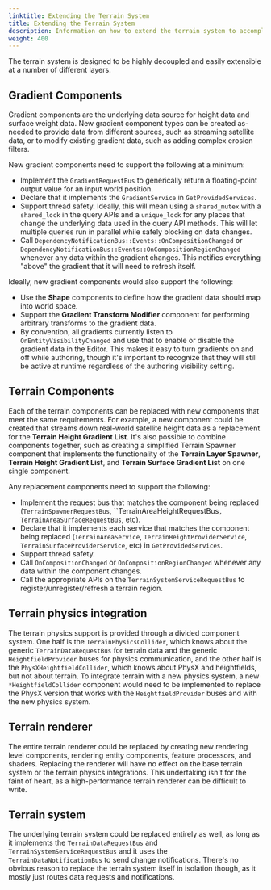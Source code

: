 ```yaml
---
linktitle: Extending the Terrain System
title: Extending the Terrain System
description: Information on how to extend the terrain system to accomplish various goals.
weight: 400
---
```

The terrain system is designed to be highly decoupled and easily extensible at a number of different layers.

## Gradient Components

Gradient components are the underlying data source for height data and surface weight data. New gradient component types can be created as-needed to provide data from different sources, such as streaming satellite data, or to modify existing gradient data, such as adding complex erosion filters.

New gradient components need to support the following at a minimum:

* Implement the `GradientRequestBus` to generically return a floating-point output value for an input world position.
* Declare that it implements the `GradientService` in `GetProvidedServices`.
* Support thread safety. Ideally, this will mean using a `shared_mutex` with a `shared_lock` in the query APIs and a `unique_lock` for any places that change the underlying data used in the query API methods. This will let multiple queries run in parallel while safely blocking on data changes.
* Call `DependencyNotificationBus::Events::OnCompositionChanged` or `DependencyNotificationBus::Events::OnCompositionRegionChanged` whenever any data within the gradient changes. This notifies everything "above" the gradient that it will need to refresh itself.

Ideally, new gradient components would also support the following:

* Use the **Shape** components to define how the gradient data should map into world space.
* Support the **Gradient Transform Modifier** component for performing arbitrary transforms to the gradient data.
* By convention, all gradients currently listen to `OnEntityVisibilityChanged` and use that to enable or disable the gradient data in the Editor. This makes it easy to turn gradients on and off while authoring, though it's important to recognize that they will still be active at runtime regardless of the authoring visibility setting.

## Terrain Components

Each of the terrain components can be replaced with new components that meet the same requirements. For example, a new component could be created that streams down real-world satellite height data as a replacement for the **Terrain Height Gradient List**. It's also possible to combine components together, such as creating a simplified Terrain Spawner component that implements the functionality of the **Terrain Layer Spawner**, **Terrain Height Gradient List**, and **Terrain Surface Gradient List** on one single component.

Any replacement components need to support the following:

* Implement the request bus that matches the component being replaced (`TerrainSpawnerRequestBus`, ``TerrainAreaHeightRequestBus`, TerrainAreaSurfaceRequestBus`, etc).
* Declare that it implements each service that matches the component being replaced (`TerrainAreaService`, `TerrainHeightProviderService`, `TerrainSurfaceProviderService`, etc) in `GetProvidedServices`.
* Support thread safety.
* Call `OnCompositionChanged` or `OnCompositionRegionChanged` whenever any data within the component changes.
* Call the appropriate APIs on the `TerrainSystemServiceRequestBus` to register/unregister/refresh a terrain region.

## Terrain physics integration

The terrain physics support is provided through a divided component system. One half is the `TerrainPhysicsCollider`, which knows about the generic `TerrainDataRequestBus` for terrain data and the generic `HeightfieldProvider` buses for physics communication, and the other half is the `PhysXHeightfieldCollider`, which knows about PhysX and heightfields, but not about terrain. To integrate terrain with a new physics system, a new `*HeightfieldCollider` component would need to be implemented to replace the PhysX version that works with the `HeightfieldProvider` buses and with the new physics system.

## Terrain renderer

The entire terrain renderer could be replaced by creating new rendering level components, rendering entity components, feature processors, and shaders. Replacing the renderer will have no effect on the base terrain system or the terrain physics integrations. This undertaking isn't for the faint of heart, as a high-performance terrain renderer can be difficult to write.

## Terrain system

The underlying terrain system could be replaced entirely as well, as long as it implements the `TerrainDataRequestBus` and `TerrainSystemServiceRequestBus` and it uses the `TerrainDataNotificationBus` to send change notifications. There's no obvious reason to replace the terrain system itself in isolation though, as it mostly just routes data requests and notifications.
